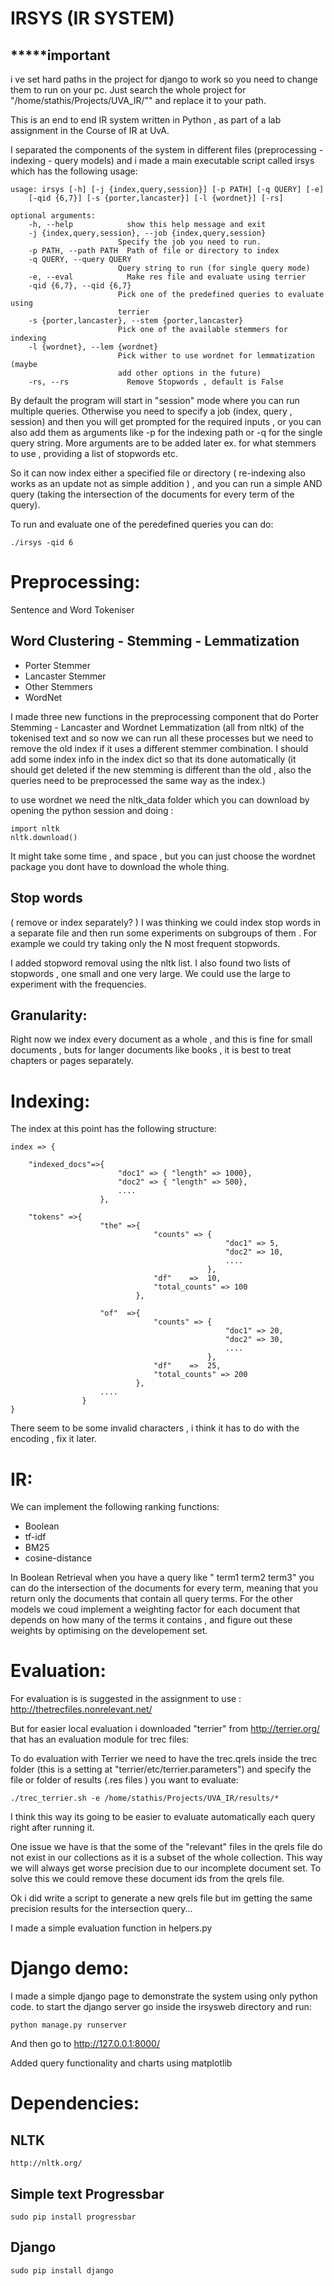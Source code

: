 IRSYS (IR SYSTEM)
=================

*****important
---------------
i ve set hard paths in the project for django to work so you need to change them to run on your pc. Just search the whole project for 
"/home/stathis/Projects/UVA_IR/"" and replace it to your path.


This is an end to end IR system written in Python , as part of a lab assignment in the Course of IR at UvA. 

I separated the components of the system in different files (preprocessing - indexing  - query models) and i made a main executable script 
called irsys which has the following usage:

	usage: irsys [-h] [-j {index,query,session}] [-p PATH] [-q QUERY] [-e]
		[-qid {6,7}] [-s {porter,lancaster}] [-l {wordnet}] [-rs]

	optional arguments:
		-h, --help            show this help message and exit
		-j {index,query,session}, --job {index,query,session}
		                    Specify the job you need to run.
		-p PATH, --path PATH  Path of file or directory to index
		-q QUERY, --query QUERY
		                    Query string to run (for single query mode)
		-e, --eval            Make res file and evaluate using terrier
		-qid {6,7}, --qid {6,7}
		                    Pick one of the predefined queries to evaluate using
		                    terrier
		-s {porter,lancaster}, --stem {porter,lancaster}
		                    Pick one of the available stemmers for indexing
		-l {wordnet}, --lem {wordnet}
		                    Pick wither to use wordnet for lemmatization (maybe
		                    add other options in the future)
		-rs, --rs             Remove Stopwords , default is False



By default the program will start in "session" mode where you can run multiple queries. Otherwise you need to specify a job (index, query , session) and then you will get prompted for the required inputs , or you can also add them as arguments like -p for the indexing path or -q for the single query string. More arguments are to be added later ex. for what stemmers to use , providing a list of stopwords etc.

So it can now index either a specified file or directory ( re-indexing also works as an update not as simple addition ) , and you can
run a simple AND query (taking the intersection of the documents for every term of the query).

To run and evaluate one of the peredefined queries you can do:

	./irsys -qid 6


Preprocessing:
===============

Sentence and Word Tokeniser 

Word Clustering - Stemming - Lemmatization
--------------------------------------------

-	Porter Stemmer
-	Lancaster Stemmer 
-	Other Stemmers
-	WordNet

I made three new functions in the preprocessing component that do Porter Stemming - Lancaster and Wordnet Lemmatization (all from nltk) of the tokenised text and so  now we can run all these processes but we need to remove the old index if it uses a different stemmer combination. I should add some index info in the index dict so that its done automatically (it should get deleted if the new stemming is different than the old , also the queries need to be preprocessed the same way as the index.)

to use wordnet we need the nltk_data folder which you can download by opening the python session and doing :

	import nltk
	nltk.download()

It might take some time , and space , but you can just choose the wordnet package you dont have to download the whole thing.

Stop words
--------------
 ( remove or index separately? )
I was thinking we could index stop words in a separate file and then run some experiments on subgroups of them . For example we 
could try taking only the N most frequent stopwords.

I added stopword removal using the nltk list. I also found two lists of stopwords , one small and one very large. We could use the large to experiment with the frequencies.

Granularity:
-------------
Right now we index every document as a whole , and this is fine for small documents , buts for langer documents like books , it is best to treat chapters or pages separately.


Indexing:
===============
The index at this point has the following structure:

	index => {
	
		"indexed_docs"=>{
							"doc1" => { "length" => 1000},
							"doc2" => { "length" => 500},
							....
						},
	
		"tokens" =>{
						"the" =>{ 
									"counts" => {
													"doc1" => 5,
													"doc2" => 10,
													....
												},
									"df"    =>  10,
									"total_counts" => 100
								},
					
						"of"  =>{ 
									"counts" => {
													"doc1" => 20,
													"doc2" => 30,
													....
												},
									"df"    =>  25,
									"total_counts" => 200
								},
						....
					}
	}



There seem to be some invalid characters , i think it has to do with the encoding , fix it later.

IR: 
==============
We can implement the following ranking functions:

-	Boolean
-	tf-idf
-	BM25
-	cosine-distance

In Boolean Retrieval when you have a query like " term1 term2 term3"
you can do the intersection of the documents for every term, meaning that you return only the documents
that contain all query terms. For the other models we coud implement a weighting factor for each document
that depends on how many of the terms it contains , and figure out these weights by optimising on the developement set.


Evaluation:
=================
For evaluation is is suggested in the assignment to use :
	http://thetrecfiles.nonrelevant.net/

But for easier local evaluation i downloaded "terrier" from http://terrier.org/ that has an evaluation module for trec files:

To do evaluation with Terrier we need to have the trec.qrels inside the trec folder (this is a setting at "terrier/etc/terrier.parameters")
and specify the file or folder of results (.res files ) you want to evaluate:

	./trec_terrier.sh -e /home/stathis/Projects/UVA_IR/results/*

I think this way its going to be easier to evaluate automatically each query right after running it.


One issue we have is that the some of the "relevant" files in the qrels file do not exist in our collections as it is a subset of the whole
collection. This way we will always get worse precision due to our incomplete document set. To solve this we could remove these document ids from the qrels file.

Ok i did write a script to generate a new qrels file but im getting the same precision results for the intersection query...

I made a simple evaluation function in helpers.py

Django demo:
=============
I made a simple django page to demonstrate the system using only python code.
to start the django server go inside the irsysweb directory and run:

	python manage.py runserver

And then go to http://127.0.0.1:8000/

Added query functionality and charts using matplotlib

Dependencies:
===============
NLTK 
-----

	http://nltk.org/

Simple text Progressbar
------------------------

	sudo pip install progressbar


Django
-------
	sudo pip install django